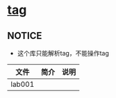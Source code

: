 # [tag](https://github.com/dhowden/tag)

## NOTICE
 - 这个库只能解析tag，不能操作tag

|文件|简介|说明|
|---|---|---|
|lab001| | |
